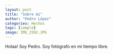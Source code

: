 ```yaml
---
layout: post
title: "Sobre mi"
author: "Pedro López"
categories: Hechos
tags: [sample]
image: IMG_2592.JPG
---
```


Holaa! Soy Pedro. Soy fotógrafo en mi tiempo libre. 
